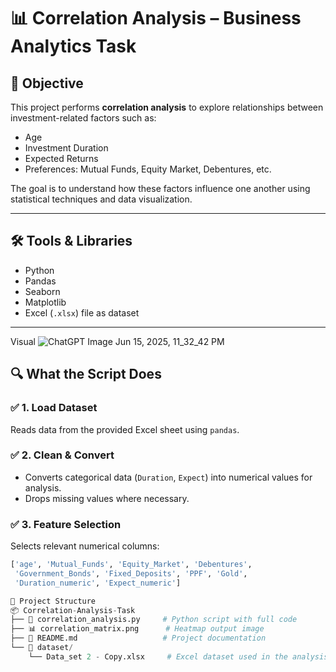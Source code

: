 # 📊 Correlation Analysis – Business Analytics Task

## 🧠 Objective
This project performs **correlation analysis** to explore relationships between investment-related factors such as:

- Age
- Investment Duration
- Expected Returns
- Preferences: Mutual Funds, Equity Market, Debentures, etc.

The goal is to understand how these factors influence one another using statistical techniques and data visualization.

---

## 🛠️ Tools & Libraries
- Python
- Pandas
- Seaborn
- Matplotlib
- Excel (`.xlsx`) file as dataset

---
Visual
![ChatGPT Image Jun 15, 2025, 11_32_42 PM](https://github.com/user-attachments/assets/d3137580-5652-43f0-a718-bf2ba8bcad58)

## 🔍 What the Script Does

### ✅ 1. Load Dataset
Reads data from the provided Excel sheet using `pandas`.

### ✅ 2. Clean & Convert
- Converts categorical data (`Duration`, `Expect`) into numerical values for analysis.
- Drops missing values where necessary.

### ✅ 3. Feature Selection
Selects relevant numerical columns:
```python
['age', 'Mutual_Funds', 'Equity_Market', 'Debentures', 
 'Government_Bonds', 'Fixed_Deposits', 'PPF', 'Gold', 
 'Duration_numeric', 'Expect_numeric']

📁 Project Structure
📦 Correlation-Analysis-Task
├── 📄 correlation_analysis.py     # Python script with full code
├── 📊 correlation_matrix.png      # Heatmap output image
├── 📄 README.md                   # Project documentation
└── 📁 dataset/
    └── Data_set 2 - Copy.xlsx     # Excel dataset used in the analysis



